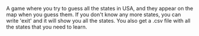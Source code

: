 A game where you try to guess all the states in USA, and they appear on the map when you guess them. 
If you don't know any more states, you can write 'exit' and it will show you all the states.  You also get a .csv file with all the states that you need to learn.
